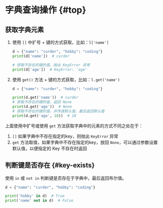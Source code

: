 # 字典查询操作 {#top}

## 获取字典元素

1. 使用 `[]` 中扩号 + 键的方式获取，比如：`l['name']`

    ```python
    d = {"name": "curder", "hobby": "coding"}
    print(d['name'])  # curder
    
    # 获取不存在的键的值，抛出 KeyError 异常
    print(d['age'])  # KeyError: 'age'
    ```

2. 使用 `get()` 方法 + 键的方式获取，比如：`l.get('name')`
 
    ```python
    d = {"name": "curder", "hobby": "coding"}

    print(d.get('name'))  # curder
    # 获取不存在的键的值，返回 None
    print(d.get('age'))  # None
    # 获取不存在的键的值，并传递默认值，最后返回默认值
    print(d.get('age', 18))  # 18
    ```

上面使用中扩号或使用 `get` 方法获取字典中的元素的方式不同之处在于：
1. `[]` 如果字典中不存在指定的key，则抛出 `KeyError` 异常
2. `get` 方法取值，如果字典中不存在指定的key，放回 `None`，可以通过参数设置默认值，以便指定的 Key 不存在时返回

## 判断键是否存在 {#key-exists}

使用 `in` 或 `not in` 判断键是否存在于字典中，最后返回布尔值。

```python
d = {"name": "curder", "hobby": "coding"}

print('hobby' in d)  # True
print('name' not in d)  # False
```